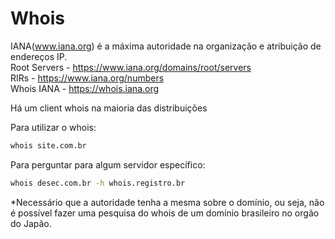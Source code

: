 # Whois

IANA(www.iana.org) é a máxima autoridade na organização e atribuição de endereços IP.  
Root Servers - <https://www.iana.org/domains/root/servers>  
RIRs - <https://www.iana.org/numbers>  
Whois IANA - <https://whois.iana.org>

Há um client whois na maioria das distribuições

Para utilizar o whois:

```bash
whois site.com.br
```

Para perguntar para algum servidor específico:

```bash
whois desec.com.br -h whois.registro.br
```

*Necessário que a autoridade tenha a mesma sobre o domínio, ou seja, não é possível fazer uma pesquisa do whois de um domínio brasileiro no orgão do Japão.
